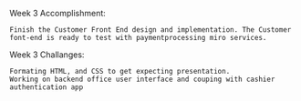 Week 3 Accomplishment:

    Finish the Customer Front End design and implementation. The Customer font-end is ready to test with paymentprocessing miro services.

Week 3 Challanges: 
    
    Formating HTML, and CSS to get expecting presentation. 
    Working on backend office user interface and couping with cashier authentication app